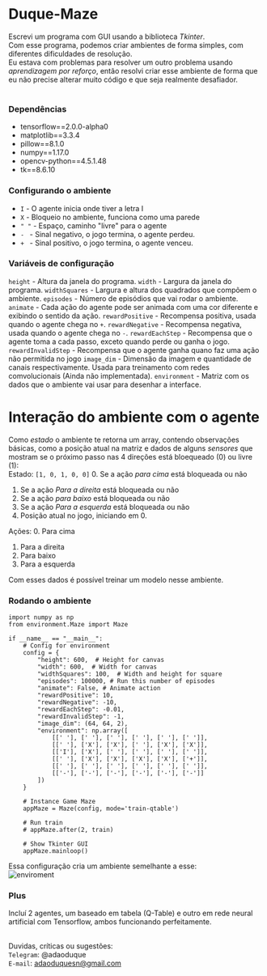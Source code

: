 # Duque-Maze
Escrevi um programa com GUI usando a biblioteca *Tkinter*.<br />
Com esse programa, podemos criar ambientes de forma simples, com diferentes dificuldades de resolução. <br />
Eu estava com problemas para resolver um outro problema usando *aprendizagem por reforço*, então resolvi criar esse ambiente de forma que eu não precise alterar muito código e que seja realmente desafiador. <br /><br />

### Dependências
* tensorflow==2.0.0-alpha0
* matplotlib==3.3.4
* pillow==8.1.0
* numpy==1.17.0
* opencv-python==4.5.1.48
* tk==8.6.10

### Configurando o ambiente
* ```I``` - O agente inicia onde tiver a letra I
* ```X``` - Bloqueio no ambiente, funciona como uma parede
* ```" "``` - Espaço, caminho "livre" para o agente
* ```- ``` - Sinal negativo, o jogo termina, o agente perdeu.
* ```+ ``` - Sinal positivo, o jogo termina, o agente venceu.

### Variáveis de configuração
```height``` - Altura da janela do programa.
```width``` - Largura da janela do programa.
```widthSquares``` - Largura e altura dos quadrados que compõem o ambiente.
```episodes``` - Número de episódios que vai rodar o ambiente.
```animate``` - Cada ação do agente pode ser animada com uma cor diferente e exibindo o sentido da ação.
```rewardPositive``` - Recompensa positiva, usada quando o agente chega no ```+```.
```rewardNegative``` - Recompensa negativa, usada quando o agente chega no ```-```.
```rewardEachStep``` - Recompensa que o agente toma a cada passo, exceto quando perde ou ganha o jogo.
```rewardInvalidStep``` - Recompensa que o agente ganha quano faz uma ação não permitida no jogo
```image_dim``` - Dimensão da imagem e quantidade de canais respectivamente. Usada para treinamento com redes comvolucionais (Ainda não implementada).
```environment``` - Matriz com os dados que o ambiente vai usar para desenhar a interface.

# Interação do ambiente com o agente
Como *estado* o ambiente te retorna um array, contendo observações básicas, como a posição atual na matriz e dados de alguns *sensores* que mostram se o próximo passo nas 4 direções está bloequeado (0) ou livre (1):<br />
Estado: ```[1, 0, 1, 0, 0]```
0. Se a ação *para cima* está bloqueada ou não
1. Se a ação *Para a direita* está bloqueada ou não
2. Se a ação *para baixo* está bloqueada ou não
3. Se a ação *Para a esquerda* está bloqueada ou não
4. Posição atual no jogo, iniciando em 0.

Ações:
0. Para cima
1. Para a direita
2. Para baixo
3. Para a esquerda

Com esses dados é possível treinar um modelo nesse ambiente. <br />

 

### Rodando o ambiente 
```
import numpy as np
from environment.Maze import Maze

if __name__ == "__main__":
    # Config for environment
    config = {
        "height": 600,  # Height for canvas
        "width": 600,  # Width for canvas
        "widthSquares": 100,  # Width and height for square
        "episodes": 100000, # Run this number of episodes
        "animate": False, # Animate action
        "rewardPositive": 10,
        "rewardNegative": -10,
        "rewardEachStep": -0.01,
        "rewardInvalidStep": -1,
        "image_dim": (64, 64, 2),
        "environment": np.array([
            [[' '], [' '], [' '], [' '], [' '], [' ']],
            [[' '], ['X'], ['X'], [' '], ['X'], ['X']],
            [['I'], ['X'], [' '], [' '], [' '], [' ']],
            [[' '], ['X'], ['X'], ['X'], ['X'], ['+']],
            [[' '], [' '], [' '], [' '], [' '], [' ']],
            [['-'], ['-'], ['-'], ['-'], ['-'], ['-']]
        ])
    }

    # Instance Game Maze
    appMaze = Maze(config, mode='train-qtable')

    # Run train
    # appMaze.after(2, train)

    # Show Tkinter GUI
    appMaze.mainloop()
```
Essa configuração cria um ambiente semelhante a esse:<br />
![enviroment](https://drive.google.com/uc?export=download&id=1R7NFtksb5m2hd5lCtZ0rnIHn4gGDnewN)

### Plus
Incluí 2 agentes, um baseado em tabela (Q-Table) e outro em rede neural artificial com Tensorflow, ambos funcionando perfeitamente.<br /><br />


Duvidas, críticas ou sugestões: <br />
```Telegram```: @adaoduque<br />
```E-mail```: adaoduquesn@gmail.com